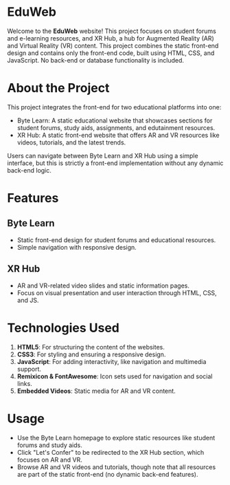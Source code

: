 # EduWeb
Welcome to the **EduWeb** website! This project focuses on student forums and e-learning resources, and XR Hub, a hub for Augmented Reality (AR) and Virtual Reality (VR) content. This project combines the static front-end design and contains only the front-end code, built using HTML, CSS, and JavaScript. No back-end or database functionality is included.

# About the Project
This project integrates the front-end for two educational platforms into one:

- Byte Learn: A static educational website that showcases sections for student forums, study aids, assignments, and edutainment resources.
- XR Hub: A static front-end website that offers AR and VR resources like videos, tutorials, and the latest trends.
  
Users can navigate between Byte Learn and XR Hub using a simple interface, but this is strictly a front-end implementation without any dynamic back-end logic.

# Features
## Byte Learn
* Static front-end design for student forums and educational resources.
* Simple navigation with responsive design.

## XR Hub
* AR and VR-related video slides and static information pages.
* Focus on visual presentation and user interaction through HTML, CSS, and JS.

# Technologies Used
1. **HTML5**: For structuring the content of the websites.
2. **CSS3**: For styling and ensuring a responsive design.
3. **JavaScript**: For adding interactivity, like navigation and multimedia support.
4. **Remixicon & FontAwesome**: Icon sets used for navigation and social links.
5. **Embedded Videos**: Static media for AR and VR content.

# Usage
- Use the Byte Learn homepage to explore static resources like student forums and study aids.
- Click "Let's Confer" to be redirected to the XR Hub section, which focuses on AR and VR.
- Browse AR and VR videos and tutorials, though note that all resources are part of the static front-end (no dynamic back-end features).
